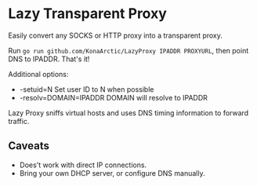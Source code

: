 Lazy Transparent Proxy
======================
Easily convert any SOCKS or HTTP proxy into a transparent proxy.

Run `go run github.com/KonaArctic/LazyProxy IPADDR PROXYURL`, then point DNS to IPADDR.
That's it!

Additional options:
-   -setuid=N               Set user ID to N when possible
-   -resolv=DOMAIN=IPADDR   DOMAIN will resolve to IPADDR

Lazy Proxy sniffs virtual hosts and uses DNS timing information to forward traffic.

Caveats
-------
-   Does't work with direct IP connections.
-   Bring your own DHCP server, or configure DNS manually.

